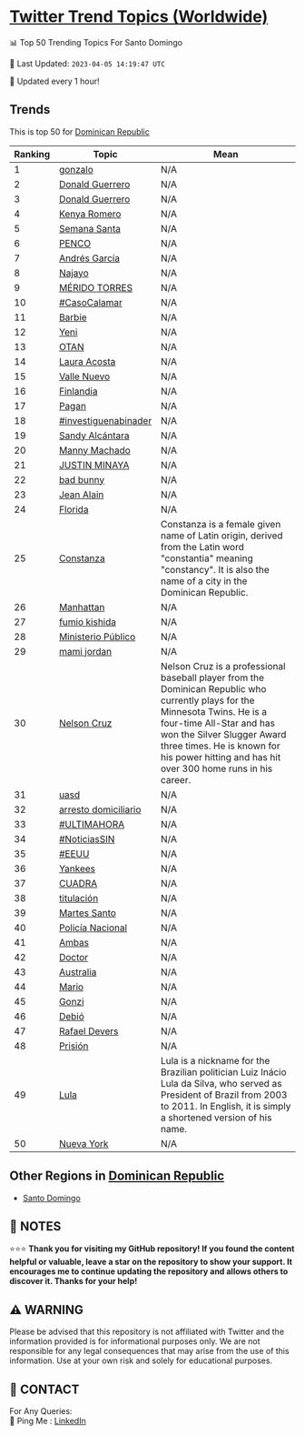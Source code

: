 [Twitter Trend Topics (Worldwide)](https://github.com/ErcinDedeoglu/Twitter-Trend-Topics)
==========


📊 Top 50 Trending Topics For Santo Domingo

📆 Last Updated: `2023-04-05 14:19:47 UTC`

🔧 Updated every 1 hour!


## Trends

This is top 50 for [Dominican Republic](</Dominican Republic>)

| Ranking | Topic | Mean |
| ------- | ------------ | ------------ |
| 1 | [gonzalo](http://twitter.com/search?q=gonzalo) | N/A |
| 2 | [Donald Guerrero](http://twitter.com/search?q=Donald+Guerrero) | N/A |
| 3 | [Donald Guerrero](http://twitter.com/search?q=Donald+Guerrero) | N/A |
| 4 | [Kenya Romero](http://twitter.com/search?q=Kenya+Romero) | N/A |
| 5 | [Semana Santa](http://twitter.com/search?q=Semana+Santa) | N/A |
| 6 | [PENCO](http://twitter.com/search?q=PENCO) | N/A |
| 7 | [Andrés García](http://twitter.com/search?q=Andr%c3%a9s+Garc%c3%ada) | N/A |
| 8 | [Najayo](http://twitter.com/search?q=Najayo) | N/A |
| 9 | [MÉRIDO TORRES](http://twitter.com/search?q=M%c3%89RIDO+TORRES) | N/A |
| 10 | [#CasoCalamar](http://twitter.com/search?q=%23CasoCalamar) | N/A |
| 11 | [Barbie](http://twitter.com/search?q=Barbie) | N/A |
| 12 | [Yeni](http://twitter.com/search?q=Yeni) | N/A |
| 13 | [OTAN](http://twitter.com/search?q=OTAN) | N/A |
| 14 | [Laura Acosta](http://twitter.com/search?q=Laura+Acosta) | N/A |
| 15 | [Valle Nuevo](http://twitter.com/search?q=Valle+Nuevo) | N/A |
| 16 | [Finlandia](http://twitter.com/search?q=Finlandia) | N/A |
| 17 | [Pagan](http://twitter.com/search?q=Pagan) | N/A |
| 18 | [#investiguenabinader](http://twitter.com/search?q=%23investiguenabinader) | N/A |
| 19 | [Sandy Alcántara](http://twitter.com/search?q=Sandy+Alc%c3%a1ntara) | N/A |
| 20 | [Manny Machado](http://twitter.com/search?q=Manny+Machado) | N/A |
| 21 | [JUSTIN MINAYA](http://twitter.com/search?q=JUSTIN+MINAYA) | N/A |
| 22 | [bad bunny](http://twitter.com/search?q=bad+bunny) | N/A |
| 23 | [Jean Alain](http://twitter.com/search?q=Jean+Alain) | N/A |
| 24 | [Florida](http://twitter.com/search?q=Florida) | N/A |
| 25 | [Constanza](http://twitter.com/search?q=Constanza) | Constanza is a female given name of Latin origin, derived from the Latin word "constantia" meaning "constancy". It is also the name of a city in the Dominican Republic. |
| 26 | [Manhattan](http://twitter.com/search?q=Manhattan) | N/A |
| 27 | [fumio kishida](http://twitter.com/search?q=fumio+kishida) | N/A |
| 28 | [Ministerio Público](http://twitter.com/search?q=Ministerio+P%c3%bablico) | N/A |
| 29 | [mami jordan](http://twitter.com/search?q=mami+jordan) | N/A |
| 30 | [Nelson Cruz](http://twitter.com/search?q=Nelson+Cruz) | Nelson Cruz is a professional baseball player from the Dominican Republic who currently plays for the Minnesota Twins. He is a four-time All-Star and has won the Silver Slugger Award three times. He is known for his power hitting and has hit over 300 home runs in his career. |
| 31 | [uasd](http://twitter.com/search?q=uasd) | N/A |
| 32 | [arresto domiciliario](http://twitter.com/search?q=arresto+domiciliario) | N/A |
| 33 | [#ULTIMAHORA](http://twitter.com/search?q=%23ULTIMAHORA) | N/A |
| 34 | [#NoticiasSIN](http://twitter.com/search?q=%23NoticiasSIN) | N/A |
| 35 | [#EEUU](http://twitter.com/search?q=%23EEUU) | N/A |
| 36 | [Yankees](http://twitter.com/search?q=Yankees) | N/A |
| 37 | [CUADRA](http://twitter.com/search?q=CUADRA) | N/A |
| 38 | [titulación](http://twitter.com/search?q=titulaci%c3%b3n) | N/A |
| 39 | [Martes Santo](http://twitter.com/search?q=Martes+Santo) | N/A |
| 40 | [Policía Nacional](http://twitter.com/search?q=Polic%c3%ada+Nacional) | N/A |
| 41 | [Ambas](http://twitter.com/search?q=Ambas) | N/A |
| 42 | [Doctor](http://twitter.com/search?q=Doctor) | N/A |
| 43 | [Australia](http://twitter.com/search?q=Australia) | N/A |
| 44 | [Mario](http://twitter.com/search?q=Mario) | N/A |
| 45 | [Gonzi](http://twitter.com/search?q=Gonzi) | N/A |
| 46 | [Debió](http://twitter.com/search?q=Debi%c3%b3) | N/A |
| 47 | [Rafael Devers](http://twitter.com/search?q=Rafael+Devers) | N/A |
| 48 | [Prisión](http://twitter.com/search?q=Prisi%c3%b3n) | N/A |
| 49 | [Lula](http://twitter.com/search?q=Lula) | Lula is a nickname for the Brazilian politician Luiz Inácio Lula da Silva, who served as President of Brazil from 2003 to 2011. In English, it is simply a shortened version of his name. |
| 50 | [Nueva York](http://twitter.com/search?q=Nueva+York) | N/A |



## Other Regions in [Dominican Republic](</Dominican Republic>)

* [Santo Domingo](</Dominican Republic/Santo Domingo.md>)



## 📝 NOTES

⭐⭐⭐ **Thank you for visiting my GitHub repository! If you found the content helpful or valuable, leave a star on the repository to show your support. It encourages me to continue updating the repository and allows others to discover it. Thanks for your help!**


## ⚠️ WARNING

Please be advised that this repository is not affiliated with Twitter and the information provided is for informational purposes only. We are not responsible for any legal consequences that may arise from the use of this information. Use at your own risk and solely for educational purposes.


## 📨 CONTACT

 For Any Queries:  
            🏓 Ping Me : [LinkedIn](https://www.linkedin.com/in/ercindedeoglu/)
